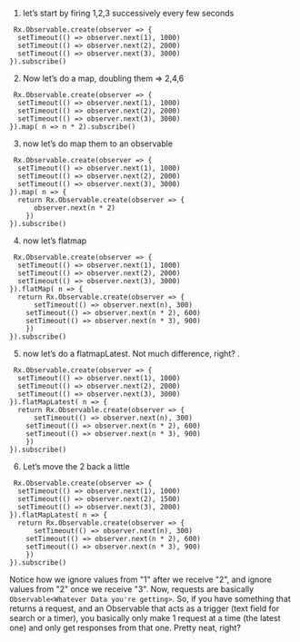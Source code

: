 1. let’s start by firing 1,2,3 successively every few seconds
  ```
   Rx.Observable.create(observer => {
    setTimeout(() => observer.next(1), 1000)
    setTimeout(() => observer.next(2), 2000)
    setTimeout(() => observer.next(3), 3000)
  }).subscribe()
  ```
2. Now let’s do a map, doubling them => 2,4,6
  ```
   Rx.Observable.create(observer => {
    setTimeout(() => observer.next(1), 1000)
    setTimeout(() => observer.next(2), 2000)
    setTimeout(() => observer.next(3), 3000)
  }).map( n => n * 2).subscribe()
  ```
3. now let’s do map them to an observable
  ```
   Rx.Observable.create(observer => {
    setTimeout(() => observer.next(1), 1000)
    setTimeout(() => observer.next(2), 2000)
    setTimeout(() => observer.next(3), 3000)
  }).map( n => {
  	return Rx.Observable.create(observer => {
  		observer.next(n * 2)
      })
  }).subscribe()
  ```
4. now let’s flatmap
  ```
   Rx.Observable.create(observer => {
    setTimeout(() => observer.next(1), 1000)
    setTimeout(() => observer.next(2), 2000)
    setTimeout(() => observer.next(3), 3000)
  }).flatMap( n => {
  	return Rx.Observable.create(observer => {
        setTimeout(() => observer.next(n), 300)
  	  setTimeout(() => observer.next(n * 2), 600)
  	  setTimeout(() => observer.next(n * 3), 900)      
      })
  }).subscribe()
  ```
5. now let’s do a flatmapLatest. Not much difference, right? . 
  ```
   Rx.Observable.create(observer => {
    setTimeout(() => observer.next(1), 1000)
    setTimeout(() => observer.next(2), 2000)
    setTimeout(() => observer.next(3), 3000)
  }).flatMapLatest( n => {
  	return Rx.Observable.create(observer => {
        setTimeout(() => observer.next(n), 300)
  	  setTimeout(() => observer.next(n * 2), 600)
  	  setTimeout(() => observer.next(n * 3), 900)      
      })
  }).subscribe()
  ```
6. Let’s move the 2 back a little
  ```
   Rx.Observable.create(observer => {
    setTimeout(() => observer.next(1), 1000)
    setTimeout(() => observer.next(2), 1500)
    setTimeout(() => observer.next(3), 2000)
  }).flatMapLatest( n => {
  	return Rx.Observable.create(observer => {
        setTimeout(() => observer.next(n), 300)
  	  setTimeout(() => observer.next(n * 2), 600)
  	  setTimeout(() => observer.next(n * 3), 900)      
      })
  }).subscribe()
  ```


Notice how we ignore values from "1" after we receive "2", and ignore values from "2" once we receive "3". Now, requests are basically `Observable<Whatever Data you're getting>`. So, if you have something that returns a request, and an Observable that acts as a trigger (text field for search or a timer), you basically only make 1 request at a time (the latest one) and only get responses from that one. Pretty neat, right?
